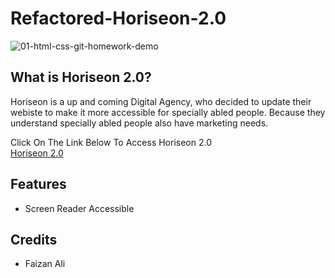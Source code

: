 
# Refactored-Horiseon-2.0
![01-html-css-git-homework-demo](https://user-images.githubusercontent.com/86381238/130342453-33dfb75d-d451-43ac-b0b3-e58d4547b47f.png)

## What is Horiseon 2.0?
Horiseon is a up and coming Digital Agency, who decided to update their webiste to make it more accessible for specially abled people. Because they understand specially abled people also have marketing needs.

Click On The Link Below To Access Horiseon 2.0 <br>
<a href=https://alifaizan786-op.github.io/Refactored-Horiseon-2.0/#search-engine-optimization> Horiseon 2.0 </a>

## Features<br>
- Screen Reader Accessible

## Credits<br>
- Faizan Ali


